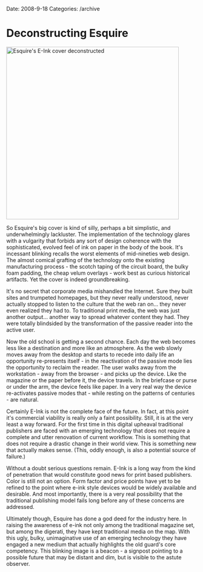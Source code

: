 Date: 2008-9-18
Categories: /archive

# Deconstructing Esquire

<a title="View 'Esquire's E-Ink cover deconstructed' on Flickr.com" href="http://www.flickr.com/photos/10553544@N00/2868632254"><img src="http://farm4.static.flickr.com/3078/2868632254_bf97d7f84c.jpg" border="0" alt="Esquire's E-Ink cover deconstructed" width="455" /></a>

So Esquire's big cover is kind of silly, perhaps a bit simplistic, and underwhelmingly lackluster. The implementation of the technology glares with a vulgarity that forbids any sort of design coherence with the sophisticated, evolved feel of ink on paper in the body of the book. It's incessant blinking recalls the worst elements of mid-nineties web design.  The almost comical grafting of the technology onto the existing manufacturing process - the scotch taping of the circuit board, the bulky foam padding, the cheap velum overlays - work best as curious historical artifacts. Yet the cover is indeed groundbreaking.

It's no secret that corporate media mishandled the Internet.  Sure they built sites and trumpeted homepages, but they never really understood, never actually stopped to listen to the culture that the web ran on... they never even realized they had to.  To traditional print media, the web was just another output... another way to spread whatever content they had.  They were totally blindsided by the transformation of the passive reader into the active user.

Now the old school is getting a second chance. Each day the web becomes less like a destination and more like an atmosphere. As the web slowly moves away from the desktop and starts to recede into daily life an opportunity re-presents itself - in the reactivation of the passive mode lies the opportunity to reclaim the reader.  The user walks away from the workstation - away from the browser - and picks up the device.  Like the magazine or the paper before it, the device travels. In the briefcase or purse or under the arm, the device feels like paper.  In a very real way the device re-activates passive modes that - while resting on the patterns of centuries - are natural.

Certainly E-Ink is not the complete face of the future.  In fact, at this point it's commercial viability is really only a faint possibility.  Still, it is at the very least a way forward.  For the first time in this digital upheaval traditional publishers are faced with an emerging technology that does not require a complete and utter renovation of current workflow. This is something that does not require a drastic change in their world view.  This is something new that actually makes sense.  (This, oddly enough, is also a potential source of failure.)

Without a doubt serious questions remain.  E-Ink is a long way from the kind of penetration that would constitute good news for print based publishers.  Color is still not an option.  Form factor and price points have yet to be refined to the point where e-ink style devices would be widely available and desirable. And most importantly, there is a very real possibility that the traditional publishing model fails long before any of these concerns are addressed.

Ultimately though, Esquire has done a god deed for the industry here.  In raising the awareness of e-ink not only among the traditional magazine set, but among the digerati, they have kept traditional media on the map. With this ugly, bulky, unimaginative use of an emerging technology they have engaged a new medium that actually highlights the old guard's core competency.  This blinking image is a beacon - a signpost pointing to a possible future that may be distant and dim, but is visible to the astute observer.

<script src="http://s.bit.ly/bitlypreview.js"></script>
